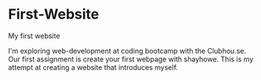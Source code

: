 # First-Website
My first website

I'm exploring web-development at coding bootcamp with the Clubhou.se.  Our first assignment is create your first webpage
with shayhowe.  This is my attempt at creating a website that introduces myself.
